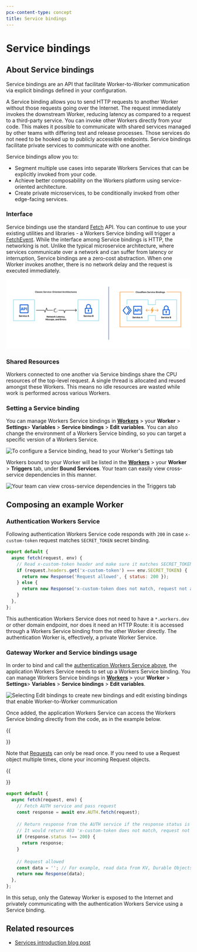 ```yaml
---
pcx-content-type: concept
title: Service bindings
---
```


# Service bindings

## About Service bindings

Service bindings are an API that facilitate Worker-to-Worker communication via explicit bindings defined in your configuration.

A Service binding allows you to send HTTP requests to another Worker without those requests going over the Internet. The request immediately invokes the downstream Worker, reducing latency as compared to a request to a third-party service. You can invoke other Workers directly from your code. This makes it possible to communicate with shared services managed by other teams with differing test and release processes. Those services do not need to be hooked up to publicly accessible endpoints. Service bindings facilitate private services to communicate with one another.

Service bindings allow you to:
* Segment multiple use cases into separate Workers Services that can be explicitly invoked from your code.
* Achieve better composability on the Workers platform using service-oriented architecture.
* Create private microservices, to be conditionally invoked from other edge-facing services.


### Interface
Service bindings use the standard [Fetch](../../runtime-apis/fetch) API. You can continue to use your existing utilities and libraries - a Workers Service binding will trigger a [FetchEvent](../../runtime-apis/fetch-event). While the interface among Service bindings is HTTP, the networking is not. Unlike the typical microservice architecture, where services communicate over a network and can suffer from latency or interruption, Service bindings are a zero-cost abstraction. When one Worker invokes another, there is no network delay and the request is executed immediately.

![Service bindings are a zero-cost abstraction](../media/../routing/media/service-bindings-comparison.png)

### Shared Resources
Workers connected to one another via Service bindings share the CPU resources of the top-level request. A single thread is allocated and reused amongst these Workers. This means no idle resources are wasted while work is performed across various Workers.

### Setting a Service binding
You can manage Workers Service bindings in [**Workers**](https://dash.cloudflare.com/?zone=workers) > your **Worker** > **Settings**> **Variables** > **Service bindings** > **Edit variables**. You can also change the environment of a Workers Service binding, so you can target a specific version of a Workers Service.

![To configure a Service binding, head to your Worker's Settings tab](../media/service-bindings-config.png)

Workers bound to your Worker will be listed in the [**Workers**](https://dash.cloudflare.com/?zone=workers) > your **Worker** > **Triggers** tab, under **Bound Services**. Your team can easily view cross-service dependencies in this manner.

![Your team can view cross-service dependencies in the Triggers tab](../media/service-bindings-triggers.png)

## Composing an example Worker

### Authentication Workers Service

Following authentication Workers Service code responds with `200` in case `x-custom-token` request matches `SECRET_TOKEN` secret binding.

```js
export default {
  async fetch(request, env) {
    // Read x-custom-token header and make sure it matches SECRET_TOKEN
    if (request.headers.get('x-custom-token') === env.SECRET_TOKEN) {
      return new Response('Request allowed', { status: 200 });
    } else {
      return new Response('x-custom-token does not match, request not allowed', { status: 403 });
    }
  },
};
```

This authentication Workers Service does not need to have a `*.workers.dev` or other domain endpoint, nor does it need an HTTP Route: it is accessed through a Workers Service binding from the other Worker directly. The authentication Worker is, effectively, a private Worker Service.

### Gateway Worker and Service bindings usage

In order to bind and call the [authentication Workers Service above](/workers/#authentication-service), the application Workers Service needs to set up a Workers Service binding. You can manage Workers Service bindings in [**Workers**](https://dash.cloudflare.com/?zone=workers) > your **Worker** > **Settings**> **Variables** > **Service bindings** > **Edit variables**.

![Selecting Edit bindings to create new bindings and edit existing bindings that enable Worker-to-Worker communication](../media/service-bindings.png)

Once added, the application Workers Service can access the Workers Service binding directly from the code, as in the example below.

{{<Aside type="note">}}

Note that [Requests](/workers/runtime-apis/request/) can only be read once. If you need to use a Request object multiple times, clone your incoming Request objects.

{{</Aside>}}

```js
export default {
  async fetch(request, env) {
    // Fetch AUTH service and pass request
    const response = await env.AUTH.fetch(request);

    // Return response from the AUTH service if the response status is not 200
    // It would return 403 'x-custom-token does not match, request not allowed' response in such case
    if (response.status !== 200) {
      return response;
    }

    // Request allowed
    const data = ''; // For example, read data from KV, Durable Objects, or Database
    return new Response(data);
  },
};
```

In this setup, only the Gateway Worker is exposed to the Internet and privately communicating with the authentication Workers Service using a Service binding.

## Related resources

- [Services introduction blog post](https://blog.cloudflare.com/introducing-worker-services/)
